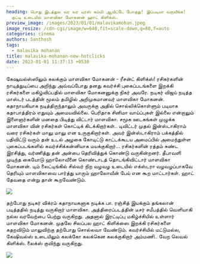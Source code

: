 ```yaml
---
heading: பொது இடத்துல வர வர டிரஸ் கம்மி ஆயிட்டே போகுது! இப்படியா வருவீங்க!
  குட்டி உடையில் மாளவிகா மோகனன் ஹாட் கிளிக்ஸ்.
preview_image: /images/2023/01/01/malavikamohan.jpeg
image_resize: /cdn-cgi/image/w=640,fit=scale-down,q=80,f=auto
categories: cinema
authors: Santhosh
tags:
  - malavika mohanan
title: malavika-mohanan-new-hotclicks
date: 2023-01-01 11:37:13 +0530
---
```

கேஷுவல்ஸ்ஸிலும் கலக்கும் மாளவிகா மோகனன் - ரீசன்ட் கிளிக்ஸ்!
ரசிகர்களின் நாடித்துடிப்பை அறிந்து அவ்வப்போது தனது கவர்ச்சி புகைப்படங்களை இறக்கி ரசிகர்களை மகிழ்விப்பதில் மாளவிகா மோகனனுக்கு நிகர் அவரே.
நடிகர் விஜய் நடித்த மாஸ்டர் படத்தின் மூலம் தமிழில் அறிமுகமானவர் மாளவிகா மோகனன். கதாநாயகியாக நடித்திருந்தாலும் அவருக்கு அதில் சொல்லிக்கொள்ளும் படியாக கதாபாத்திரம் எதுவும் அமையவில்லை.  பெரிதாக சினிமா வாய்ப்புகள் இல்லை என்றாலும் இளைஞர்களின் மனதை பிடித்து விட்டார் மாளவிகா. சமூக ஊடகங்கள் முழுக்க மாளவிகா வின் ரசிகர்கள் கொட்டிக் கிடக்கிறார்கள்.. டிவிட்டர் முதல் இன்ஸ்டாகிராம் வரை ரசிகர்கள் மாலு மாலு என உருகுகிறார்கள்.
அவர் இன்ஸ்டாகிராம் பக்கத்தில் பதிவிட்டு வரும் தன் உடல் அழகை கோடிட்டு காட்டக்கூடய அமைப்பில் அமைந்துள்ள புகைப்படங்களில்  கவர்ச்சிக்கன்னியாக மயக்குகிறார்... ரசிகர்களின் ரத்தம் சுண்ட இரசித்து, வர்ணித்து தன் அன்பை தெரிவித்துக் கொண்டு வருகின்றனர்.
தீபாவளி முடிந்த கையோடு ஹாலோவீனை கொண்டாடத் தொடங்கிவிட்டார் மாளவிகா மோகனன். டிம் லைட்டிங்கில் சில்வர் நிற வழவழ உடையில் எக்ஸ்டரா வழவழப்பாகவே தெரியும் மாளவிகாவை பார்த்து யாரும் ஹாலோவீன் பேய் என கூற மாட்டார்கள்.  ஹாட் தேவதை என்று தான் கூறவேண்டும்.


![](/images/2023/01/01/malavika-mohanan-new-hotclicks.jpeg)

தற்போது நடிகர் விக்ரம் கதாநாயகனாக நடிக்க பா. ரஞ்சித் இயக்கும் தங்கலான் படித்ததில் நடித்து வருகிறார் மாளவிகா. அத்திரைப்படத்தின் டீசர் சமீபத்தில் வெளியாகி நல்ல வரவேற்பை பெற்று வருகிறது. அதனால் இரட்டிப்பு மகிழ்ச்சியில் உள்ளார் மாளவிகா மோகனன். முதலே சிலப்பல ஹாட் கிளிக்ஸை இறக்கி ரசிகர்களை கதறவிடும் மாலுவிற்கு தற்போது சொல்லவா வேண்டும்.
கவர்ச்சியில் மட்டுமல்ல, கேஷிவல்ஸ் உடையிலும் கலக்கோ கலக்கென கலக்குகிறார் அம்மணி.. வேற லெவல் கிளிக்ஸ். லைக்ஸ் குவிந்து வருகிறது.

![](/images/2023/01/01/malavika-mohanan-new-hotclicks2.jpeg)